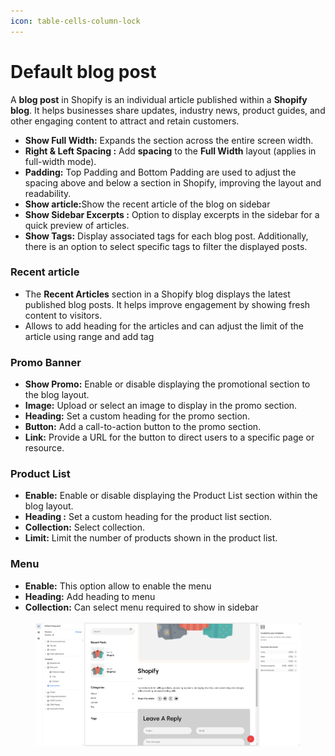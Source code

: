 ```yaml
---
icon: table-cells-column-lock
---
```


# Default blog post

A **blog post** in Shopify is an individual article published within a **Shopify blog**. It helps businesses share updates, industry news, product guides, and other engaging content to attract and retain customers.

* **Show Full Width:** Expands the section across the entire screen width.
* **Right & Left Spacing :** Add **spacing** to the **Full Width** layout (applies  in full-width mode).
* **Padding:** Top Padding and Bottom Padding are used to adjust the spacing above and below a section in Shopify, improving the layout and readability.
* **Show article:**&#x53;how the recent article of the blog on sidebar
* **Show Sidebar Excerpts :** Option to display excerpts in the sidebar for a quick preview of articles.
* **Show Tags:** Display associated tags for each blog post. Additionally, there is an option to select specific tags to filter the displayed posts.

### Recent article

* The **Recent Articles** section in a Shopify blog displays the latest published blog posts. It helps improve engagement by showing fresh content to visitors.&#x20;
* Allows to add heading for the articles and can adjust the limit of the article using range and add tag&#x20;

### **Promo Banner** <a href="#yaml1kvf6bvh" id="yaml1kvf6bvh"></a>

* **Show Promo:** Enable or disable displaying the promotional section to the blog layout.
* **Image:** Upload or select an image to display in the promo section.
* **Heading:** Set a custom heading for the promo section.
* **Button:** Add a call-to-action button to the promo section.
* **Link:** Provide a URL for the button to direct users to a specific page or resource.

### **Product List** <a href="#js93vv8cwafx" id="js93vv8cwafx"></a>

* **Enable:** Enable or disable displaying the Product List section within the blog layout.
* **Heading :** Set a custom heading for the product list section.
* **Collection:** Select collection.
* **Limit:** Limit the number of products shown in the product list.

### Menu

* **Enable:** This option allow to enable the menu
* **Heading:** Add heading to menu
* **Collection:** Can select menu required to show in sidebar

<figure><img src="../.gitbook/assets/bpost.png" alt=""><figcaption></figcaption></figure>

